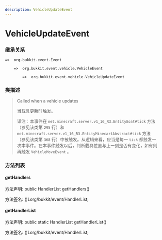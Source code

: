```yaml
---
description: VehicleUpdateEvent
---
```


# VehicleUpdateEvent

### 继承关系

    =>  org.bukkit.event.Event

        =>  org.bukkit.event.vehicle.VehicleEvent

            =>  org.bukkit.event.vehicle.VehicleUpdateEvent

### 类描述

> Called when a vehicle updates
> 
> <p>
> 
> 当载具更新时触发。
> 
> <p>
> 
> 译注：本事件在 `net.minecraft.server.v1_16_R3.EntityBoat#tick` 方法（参见该类第 `295` 行）和 `net.minecraft.server.v1_16_R3.EntityMinecartAbstract#tick` 方法（参见该类第 `368` 行）中被触发。从逻辑来看，应当是每一 `tick` 都触发一次本事件。在本事件触发以后，判断载具位置与上一刻是否有变化，如有则再触发 `VehicleMoveEvent` 。

### 方法列表

#### getHandlers

方法声明: public HandlerList getHandlers()

方法签名: ()Lorg/bukkit/event/HandlerList;

#### getHandlerList

方法声明: public static HandlerList getHandlerList()

方法签名: ()Lorg/bukkit/event/HandlerList;